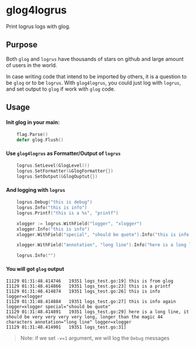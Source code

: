 # glog4logrus

Print logrus logs with glog.

## Purpose

Both `glog` and `logrus` have thousands of stars on github and large amount of users in the world.

In case writing code that intend to be imported by others, it is a question to be `glog` or to be `logrus`. 
With `glog4logrus`, you could just log with `logrus`, and set output to `glog` if work with `glog` code. 

## Usage

#### Init glog in your main:

```go
	flag.Parse()
	defer glog.Flush()
```

#### Use `glog4logrus` as Formatter/Output of `logrus`

```go
	logrus.SetLevel(GlogLevel())
	logrus.SetFormatter(&GlogFormatter{})
	logrus.SetOutput(&GlogOuptut{})

```

#### And logging with `logrus`

```go
	logrus.Debug("this is debug")
	logrus.Info("this is info")
	logrus.Printf("this is a %s", "printf")

	xlogger := logrus.WithField("logger", "xlogger")
	xlogger.Info("this is info")
	xlogger.WithField("special", "should be quote").Info("this is info again")

	xlogger.WithField("annotation", "long line").Info("here is a long line, it should be very very very very long, longer than the magic 44 characters")

	logrus.Info("")
```

#### You will got `glog` output

```
I1129 01:31:48.414746   19351 logs_test.go:19] this is from glog
I1129 01:31:48.414866   19351 logs_test.go:23] this is a printf                            
I1129 01:31:48.414874   19351 logs_test.go:26] this is info                                 logger=xlogger
I1129 01:31:48.414884   19351 logs_test.go:27] this is info again                           logger=xlogger special="should be quote"
I1129 01:31:48.414891   19351 logs_test.go:29] here is a long line, it should be very very very very long, longer than the magic 44 characters annotation="long line" logger=xlogger
I1129 01:31:48.414901   19351 logs_test.go:31]                                             
``` 

> Note: if we set `-v=1` argument, we will log the `Debug` messages
